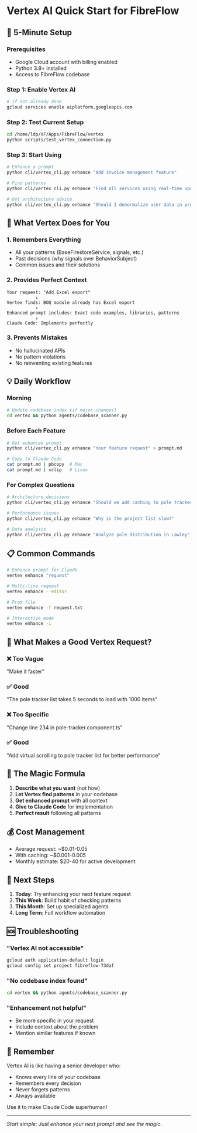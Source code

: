 # Vertex AI Quick Start for FibreFlow

## 🚀 5-Minute Setup

### Prerequisites
- Google Cloud account with billing enabled
- Python 3.9+ installed
- Access to FibreFlow codebase

### Step 1: Enable Vertex AI
```bash
# If not already done
gcloud services enable aiplatform.googleapis.com
```

### Step 2: Test Current Setup
```bash
cd /home/ldp/VF/Apps/FibreFlow/vertex
python scripts/test_vertex_connection.py
```

### Step 3: Start Using
```bash
# Enhance a prompt
python cli/vertex_cli.py enhance "Add invoice management feature"

# Find patterns
python cli/vertex_cli.py enhance "Find all services using real-time updates"

# Get architecture advice
python cli/vertex_cli.py enhance "Should I denormalize user data in projects?"
```

## 🎯 What Vertex Does for You

### 1. **Remembers Everything**
- All your patterns (BaseFirestoreService, signals, etc.)
- Past decisions (why signals over BehaviorSubject)
- Common issues and their solutions

### 2. **Provides Perfect Context**
```
Your request: "Add Excel export"
           ↓
Vertex finds: BOQ module already has Excel export
           ↓ 
Enhanced prompt includes: Exact code examples, libraries, patterns
           ↓
Claude Code: Implements perfectly
```

### 3. **Prevents Mistakes**
- No hallucinated APIs
- No pattern violations  
- No reinventing existing features

## 💡 Daily Workflow

### Morning
```bash
# Update codebase index (if major changes)
cd vertex && python agents/codebase_scanner.py
```

### Before Each Feature
```bash
# Get enhanced prompt
python cli/vertex_cli.py enhance "Your feature request" > prompt.md

# Copy to Claude Code
cat prompt.md | pbcopy  # Mac
cat prompt.md | xclip   # Linux
```

### For Complex Questions
```bash
# Architecture decisions
python cli/vertex_cli.py enhance "Should we add caching to pole tracker?"

# Performance issues
python cli/vertex_cli.py enhance "Why is the project list slow?"

# Data analysis
python cli/vertex_cli.py enhance "Analyze pole distribution in Lawley"
```

## 📋 Common Commands

```bash
# Enhance prompt for Claude
vertex enhance "request"

# Multi-line request
vertex enhance --editor

# From file
vertex enhance -f request.txt

# Interactive mode
vertex enhance -i
```

## 🎨 What Makes a Good Vertex Request?

### ❌ Too Vague
"Make it faster"

### ✅ Good
"The pole tracker list takes 5 seconds to load with 1000 items"

### ❌ Too Specific  
"Change line 234 in pole-tracker.component.ts"

### ✅ Good
"Add virtual scrolling to pole tracker list for better performance"

## 🔄 The Magic Formula

1. **Describe what you want** (not how)
2. **Let Vertex find patterns** in your codebase
3. **Get enhanced prompt** with all context
4. **Give to Claude Code** for implementation
5. **Perfect result** following all patterns

## 💰 Cost Management

- Average request: ~$0.01-0.05
- With caching: ~$0.001-0.005
- Monthly estimate: $20-40 for active development

## 🚦 Next Steps

1. **Today**: Try enhancing your next feature request
2. **This Week**: Build habit of checking patterns
3. **This Month**: Set up specialized agents
4. **Long Term**: Full workflow automation

## 🆘 Troubleshooting

### "Vertex AI not accessible"
```bash
gcloud auth application-default login
gcloud config set project fibreflow-73daf
```

### "No codebase index found"
```bash
cd vertex && python agents/codebase_scanner.py
```

### "Enhancement not helpful"
- Be more specific in your request
- Include context about the problem
- Mention similar features if known

## 🎯 Remember

Vertex AI is like having a senior developer who:
- Knows every line of your codebase
- Remembers every decision
- Never forgets patterns
- Always available

Use it to make Claude Code superhuman!

---

*Start simple: Just enhance your next prompt and see the magic.*